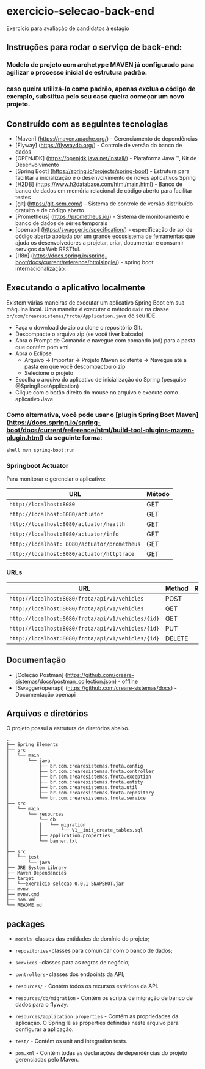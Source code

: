 # exercicio-selecao-back-end
Exercício para avaliação de candidatos à estágio

## Instruções para rodar o serviço de back-end:

### Modelo de projeto com archetype MAVEN já configurado para agilizar o processo inicial de estrutura padrão.
### caso queira utilizá-lo como padrão, apenas exclua o código de exemplo, substitua pelo seu caso queira começar um novo projeto.

## Construído com as seguintes tecnologias

* [Maven] (https://maven.apache.org/) - Gerenciamento de dependências
* [Flyway] (https://flywaydb.org/) - Controle de versão do banco de dados
* [OPENJDK] (https://openjdk.java.net/install/) - Plataforma Java ™, Kit de Desenvolvimento 
* [Spring Boot] (https://spring.io/projects/spring-boot) - Estrutura para facilitar a inicialização e o desenvolvimento de novos aplicativos Spring
* [H2DB] (https://www.h2database.com/html/main.html) - Banco de banco de dados em memória relacional de código aberto para facilitar testes
* [git] (https://git-scm.com/) - Sistema de controle de versão distribuído gratuito e de código aberto 
* [Prometheus] (https://prometheus.io/) - Sistema de monitoramento e banco de dados de séries temporais
* [openapi] (https://swagger.io/specification/) - especificação de api de código aberto apoiada por um grande ecossistema de ferramentas que ajuda os desenvolvedores a projetar, criar, documentar e consumir serviços da Web RESTful.
* [I18n] (https://docs.spring.io/spring-boot/docs/current/reference/htmlsingle/) - spring boot internacionalização. 

## Executando o aplicativo localmente

Existem várias maneiras de executar um aplicativo Spring Boot em sua máquina local. Uma maneira é executar o método `main` na classe` br/com/crearesistemas/frota/Application.java` do seu IDE.

- Faça o download do zip ou clone o repositório Git.
- Descompacte o arquivo zip (se você tiver baixado)
- Abra o Prompt de Comando e navegue com comando (cd) para a pasta que contém pom.xml
- Abra o Eclipse 
   - Arquivo -> Importar -> Projeto Maven existente -> Navegue até a pasta em que você descompactou o zip
   - Selecione o projeto
- Escolha o arquivo do aplicativo de inicialização do Spring (pesquise @SpringBootApplication)
- Clique com o botão direito do mouse no arquivo e execute como aplicativo Java

### Como alternativa, você pode usar o [plugin Spring Boot Maven] (https://docs.spring.io/spring-boot/docs/current/reference/html/build-tool-plugins-maven-plugin.html) da seguinte forma:

`` shell
mvn spring-boot:run
``


### Springboot Actuator

Para monitorar e gerenciar o aplicativo:

| URL | Método
| ---------- | -------------- |
| `http://localhost:8080` | GET |
| `http://localhost:8080/actuator` | GET |
| `http://localhost:8080/actuator/health` | GET |
| `http://localhost:8080/actuator/info` | GET |
| `http://localhost: 8080/actuator/prometheus` | GET |
| `http://localhost:8080/actuator/httptrace` | GET |

### URLs

|  URL |  Method | Remarks |
|----------|--------------|--------------|
|`http://localhost:8080/frota/api/v1/vehicles` | POST | |
|`http://localhost:8080/frota/api/v1/vehicles` | GET | |
|`http://localhost:8080/frota/api/v1/vehicles/{id}` | GET | |
|`http://localhost:8080/frota/api/v1/vehicles/{id}` | PUT | |
|`http://localhost:8080/frota/api/v1/vehicles/{id}` | DELETE | |


## Documentação

* [Coleção Postman] (https://github.com/creare-sistemas/docs/postman_collection.json) - offline
* [Swagger/openapi] (https://github.com/creare-sistemas/docs) - Documentação openapi

## Arquivos e diretórios

O projeto possui a estrutura de diretórios abaixo.

```
.
├── Spring Elements
├── src
│   └── main
│       └── java
│           ├── br.com.crearesistemas.frota.config
│           ├── br.com.crearesistemas.frota.controller
│           ├── br.com.crearesistemas.frota.exception
│           ├── br.com.crearesistemas.frota.entity
│           ├── br.com.crearesistemas.frota.util
│           ├── br.com.crearesistemas.frota.repository
│           └── br.com.crearesistemas.frota.service
├── src
│   └── main
│       └── resources
│           └── db
│           │   └── migration
│           │       └── V1__init_create_tables.sql
│           ├── application.properties
│           └── banner.txt
│           
├── src
│   └── test
│       └── java
├── JRE System Library
├── Maven Dependencies
├── target
│   └──exercicio-selecao-0.0.1-SNAPSHOT.jar
├── mvnw
├── mvnw.cmd
├── pom.xml
└── README.md
```

## packages

- `models` - classes das entidades de domínio do projeto;
- `repositories` - classes para comunicar com o banco de dados;
- `services` - classes para as regras de negócio;
- `controllers` - classes dos endpoints da API;

- `resources/` - Contém todos os recursos estáticos da API.
- `resources/db/migration` - Contém os scripts de migração de banco de dados para o flyway.
- `resources/application.properties` - Contém as propriedades da aplicação. O Spring lê as properties definidas neste arquivo para configurar a aplicação.

- `test/` - Contém os unit and integration tests.

- `pom.xml` - Contém todas as declarações de dependências do projeto gerenciadas pelo Maven.
 
